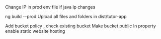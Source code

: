 Change IP in prod env file if java ip changes

ng build --prod
Upload all files and folders in dist/tutor-app

Add bucket policy , check existing bucket
Make bucket public
In property enable static website hosting

